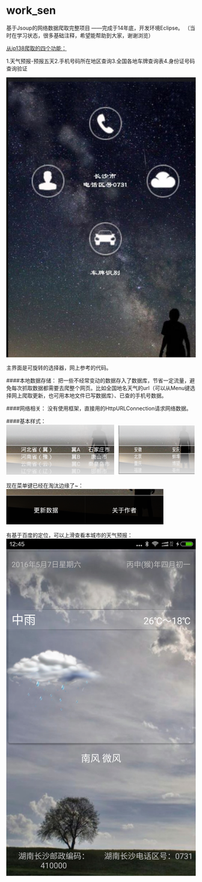 # work_sen
基于Jsoup的网络数据爬取完整项目
——完成于14年底，开发环境Eclipse。
（当时在学习状态，很多基础注释，希望能帮助到大家，谢谢浏览）

[从ip138爬取的四个功能：](http://www.ip138.com/)

1.天气预报-预报五天2.手机号码所在地区查询3.全国各地车牌查询表4.身份证号码查询验证
  
![首页](https://github.com/PengSen/work_sen/blob/master/Image/image_view.png)

主界面是可旋转的选择器，网上参考的代码。

####本地数据存储：
把一些不经常变动的数据存入了数据库，节省一定流量，避免每次抓取数据都需要去爬整个网页。比如全国地名天气的url（可以从Menu键选择网上爬取更新，也可用本地文件已写数据库）、已查的手机号数据。

####网络相关：
没有使用框架，直接用的HttpURLConnection请求网络数据。

####基本样式：
![选择器](https://github.com/PengSen/work_sen/blob/master/Image/image_select.png)

现在菜单键已经在淘汰边缘了~：
![菜单键](https://github.com/PengSen/work_sen/blob/master/Image/image_menu.png) 

有基于百度的定位，可以上滑查看本城市的天气预报：
![天气预报](https://github.com/PengSen/work_sen/blob/master/Image/image_weather.png) 

